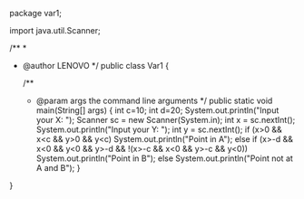 package var1;

import java.util.Scanner;

/**
 *
 * @author LENOVO
 */
public class Var1 {

    /**
     * @param args the command line arguments
     */
    public static void main(String[] args) {
            int c=10;
            int d=20;
        System.out.println("Input your X: ");
        Scanner sc = new Scanner(System.in);
        int x = sc.nextInt();
        System.out.println("Input your Y: ");
        int y = sc.nextInt();
        if (x>0 && x<c && y>0 && y<c)
            System.out.println("Point in A");
        else if (x>-d && x<0 && y<0 && y>-d  && !(x>-c && x<0 && y>-c && y<0))
            System.out.println("Point in B");
        else System.out.println("Point not at A and B");
    }
    
}

